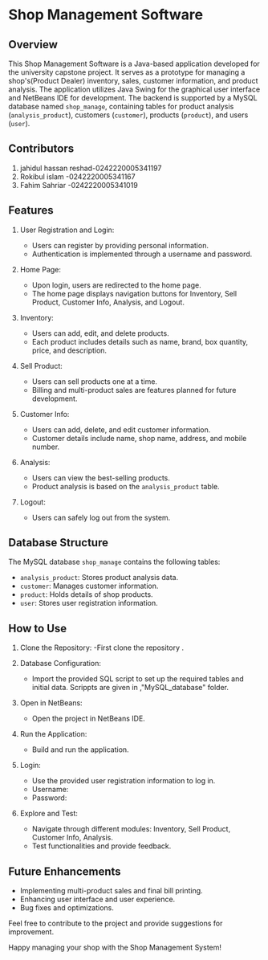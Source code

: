 # Shop Management Software

## Overview

This Shop Management Software is a Java-based application developed for the university capstone project. It serves as a prototype for managing a shop's(Product Dealer) inventory, sales, customer information, and product analysis. The application utilizes Java Swing for the graphical user interface and NetBeans IDE for development. The backend is supported by a MySQL database named `shop_manage`, containing tables for product analysis (`analysis_product`), customers (`customer`), products (`product`), and users (`user`).
## Contributors
   1. jahidul hassan reshad-0242220005341197
   2. Rokibul islam -0242220005341167
   3. Fahim Sahriar -0242220005341019
## Features

1. User Registration and Login:
   - Users can register by providing personal information.
   - Authentication is implemented through a username and password.

2. Home Page:
   - Upon login, users are redirected to the home page.
   - The home page displays navigation buttons for Inventory, Sell Product, Customer Info, Analysis, and Logout.

3. Inventory:
   - Users can add, edit, and delete products.
   - Each product includes details such as name, brand, box quantity, price, and description.

4. Sell Product:
   - Users can sell products one at a time.
   - Billing and multi-product sales are features planned for future development.

5. Customer Info:
   - Users can add, delete, and edit customer information.
   - Customer details include name, shop name, address, and mobile number.

6. Analysis:
   - Users can view the best-selling products.
   - Product analysis is based on the `analysis_product` table.

7. Logout:
   - Users can safely log out from the system.

## Database Structure

The MySQL database `shop_manage` contains the following tables:
- `analysis_product`: Stores product analysis data.
- `customer`: Manages customer information.
- `product`: Holds details of shop products.
- `user`: Stores user registration information.

## How to Use

1. Clone the Repository:
   -First clone the repository .

2. Database Configuration:
   - Import the provided SQL script to set up the required tables and initial data. Scrippts are given in ,"MySQL_database" folder.

3. Open in NetBeans:
   - Open the project in NetBeans IDE.

4. Run the Application:
   - Build and run the application.

5. Login:
   - Use the provided user registration information to log in.
   - Username: 
   - Password: 

6. Explore and Test:
   - Navigate through different modules: Inventory, Sell Product, Customer Info, Analysis.
   - Test functionalities and provide feedback.

## Future Enhancements

- Implementing multi-product sales and final bill printing.
- Enhancing user interface and user experience.
- Bug fixes and optimizations.

Feel free to contribute to the project and provide suggestions for improvement.

Happy managing your shop with the Shop Management System!
